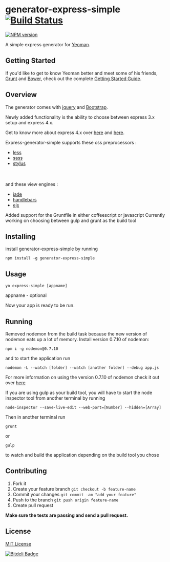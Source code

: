 # generator-express-simple [![Build Status](https://secure.travis-ci.org/ngenerio/generator-express-simple.png?branch=master)](https://travis-ci.org/ngenerio/generator-express-simple)
[![NPM version](https://badge.fury.io/js/generator-express-simple.png)](http://badge.fury.io/js/generator-express-simple)

A simple express generator for [Yeoman](http://yeoman.io).


## Getting Started

If you'd like to get to know Yeoman better and meet some of his friends, [Grunt](http://gruntjs.com) and [Bower](http://bower.io), check out the complete [Getting Started Guide](https://github.com/yeoman/yeoman/wiki/Getting-Started).

## Overview

The generator comes with [jquery](http://jquery.com) and [Bootstrap](http://getbootstrap.com).

Newly added functionality is the ability to choose between express 3.x setup and express 4.x.

Get to know more about express 4.x over [here](https://github.com/visionmedia/express/wiki/Migrating-from-3.x-to-4.x) and [here](https://github.com/visionmedia/express/wiki/Migrating-from-3.x-to-4.x).

Express-generator-simple supports these css preprocessors :

- [less](http://lesscss.org)
- [sass](http://sass-lang.com)
- [stylus](http://learnboost.github.io/stylus/)

<br></br>and these view engines :

- [jade](http://jade-lang.com)
- [handlebars](http://handlebarsjs.com)
- [ejs](https://github.com/visionmedia/ejs)

Added support for the Gruntfile in either coffeescript or javascript
Currently working on choosing between gulp and grunt as the build tool

## Installing

install generator-express-simple by running

```shell
npm install -g generator-express-simple
```

## Usage
```shell
yo express-simple [appname]
```
appname - optional

Now your app is ready to be run.

## Running
Removed nodemon from the build task because the new version of nodemon eats up a lot of memory.
Install version 0.7.10 of nodemon:
```shell
npm i -g nodemon@0.7.10
```

and to start the application run
```shell
nodemon -L --watch [folder] --watch [another folder] --debug app.js
```
For more information on using the version 0.7.10 of nodemon check it out over [here](https://github.com/remy/nodemon/tree/v0.7.10)

If you are using gulp as your build tool, you will have to start the node inspector tool from another terminal by running
```shell
node-inspector --save-live-edit --web-port=[Number] --hidden=[Array]
```

Then in another terminal run
```shell
grunt
```
or

```shell
gulp
```
to watch and build the application depending on the build tool you chose

## Contributing
1. Fork it
2. Create your feature branch ```git checkout -b feature-name```
3. Commit your changes ```git commit -am "add your feature"```
4. Push to the branch ```git push origin feature-name```
5. Create pull request

**Make sure the tests are passing and send a pull request.**

## License

[MIT License](http://en.wikipedia.org/wiki/MIT_License)


[![Bitdeli Badge](https://d2weczhvl823v0.cloudfront.net/darlanmendonca/generator-express-simple/trend.png)](https://bitdeli.com/free "Bitdeli Badge")

